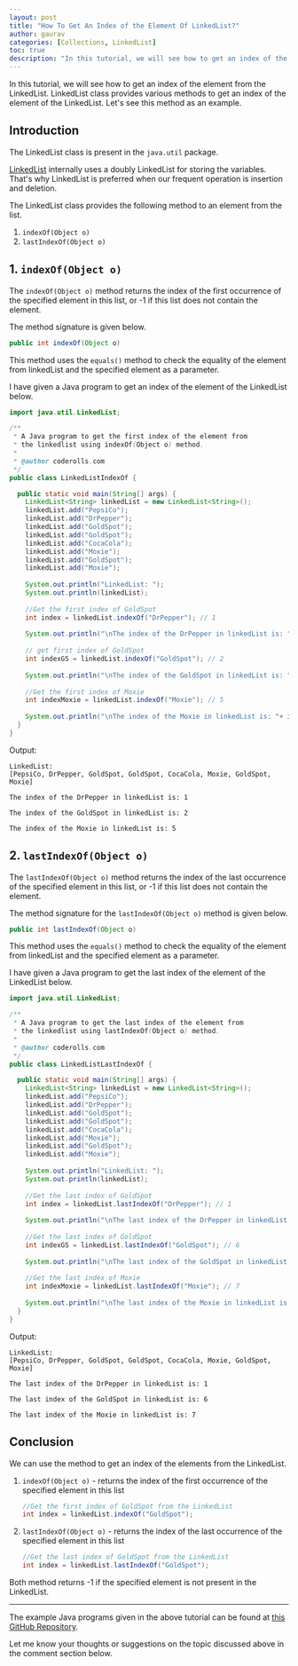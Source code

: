 ```yaml
---
layout: post
title: "How To Get An Index of the Element Of LinkedList?"
author: gaurav
categories: [Collections, LinkedList]
toc: true
description: "In this tutorial, we will see how to get an index of the element of the LinkedList. LinkedList class provides various methods to get an index of the element of the LinkedList. Let's see this method with an example."
---
```


In this tutorial, we will see how to get an index of the element from the LinkedList. LinkedList class provides various methods to get an index of the element of the LinkedList. Let's see this method as an example.

## Introduction

The LinkedList class is present in the `java.util` package.

[LinkedList](https:/coderolls.com/linkedlist-in-java/) internally uses a doubly LinkedList for storing the variables. That's why LinkedList is preferred when our frequent operation is insertion and deletion.

The LinkedList class provides the following method to an element from the list.

1. `indexOf(Object o)`
2. `lastIndexOf(Object o)`

## 1. `indexOf(Object o)`

The `indexOf(Object o)` method returns the index of the first occurrence of the specified element in this list, or -1 if this list does not contain the element.

The method signature is given below.

```java
public int indexOf(Object o)
```

This method uses the `equals()` method to check the equality of the element from linkedList and the specified element as a parameter.

I have given a Java program to get an index of the element of the LinkedList below.

```java
import java.util.LinkedList;

/**
 * A Java program to get the first index of the element from
 * the linkedlist using indexOf(Object o) method.
 * 
 * @author coderolls.com
 */
public class LinkedListIndexOf {

  public static void main(String[] args) {
    LinkedList<String> linkedList = new LinkedList<String>();
    linkedList.add("PepsiCo");
    linkedList.add("DrPepper");
    linkedList.add("GoldSpot");
    linkedList.add("GoldSpot");
    linkedList.add("CocaCola");
    linkedList.add("Moxie");
    linkedList.add("GoldSpot");
    linkedList.add("Moxie");
    
    System.out.println("LinkedList: ");
    System.out.println(linkedList);
    
    //Get the first index of GoldSpot
    int index = linkedList.indexOf("DrPepper"); // 1
    
    System.out.println("\nThe index of the DrPepper in linkedList is: "+ index);
    
    // get first index of GoldSpot
    int indexGS = linkedList.indexOf("GoldSpot"); // 2
    
    System.out.println("\nThe index of the GoldSpot in linkedList is: "+ indexGS);
    
    //Get the first index of Moxie
    int indexMoxie = linkedList.indexOf("Moxie"); // 5
    
    System.out.println("\nThe index of the Moxie in linkedList is: "+ indexMoxie);
  }
}
```

Output:

```
LinkedList: 
[PepsiCo, DrPepper, GoldSpot, GoldSpot, CocaCola, Moxie, GoldSpot, Moxie]

The index of the DrPepper in linkedList is: 1

The index of the GoldSpot in linkedList is: 2

The index of the Moxie in linkedList is: 5
```

## 2. `lastIndexOf(Object o)`

The `lastIndexOf(Object o)` method returns the index of the last occurrence of the specified element in this list, or -1 if this list does not contain the element.

The method signature for the `lastIndexOf(Object o)` method is given below.

```java
public int lastIndexOf(Object o)
```

This method uses the `equals()` method to check the equality of the element from linkedList and the specified element as a parameter.

I have given a Java program to get the last index of the element of the LinkedList below.

```java
import java.util.LinkedList;

/**
 * A Java program to get the last index of the element from
 * the linkedlist using lastIndexOf(Object o) method.
 * 
 * @author coderolls.com
 */
public class LinkedListLastIndexOf {

  public static void main(String[] args) {
    LinkedList<String> linkedList = new LinkedList<String>();
    linkedList.add("PepsiCo");
    linkedList.add("DrPepper");
    linkedList.add("GoldSpot");
    linkedList.add("GoldSpot");
    linkedList.add("CocaCola");
    linkedList.add("Moxie");
    linkedList.add("GoldSpot");
    linkedList.add("Moxie");
    
    System.out.println("LinkedList: ");
    System.out.println(linkedList);
    
    //Get the last index of GoldSpot
    int index = linkedList.lastIndexOf("DrPepper"); // 1
    
    System.out.println("\nThe last index of the DrPepper in linkedList is: "+ index);
    
    //Get the last index of GoldSpot
    int indexGS = linkedList.lastIndexOf("GoldSpot"); // 6
    
    System.out.println("\nThe last index of the GoldSpot in linkedList is: "+ indexGS);
    
    //Get the last index of Moxie
    int indexMoxie = linkedList.lastIndexOf("Moxie"); // 7
    
    System.out.println("\nThe last index of the Moxie in linkedList is: "+ indexMoxie);
  }
}
```
Output:
```
LinkedList: 
[PepsiCo, DrPepper, GoldSpot, GoldSpot, CocaCola, Moxie, GoldSpot, Moxie]

The last index of the DrPepper in linkedList is: 1

The last index of the GoldSpot in linkedList is: 6

The last index of the Moxie in linkedList is: 7
```

## Conclusion

We can use the method to get an index of the elements from the LinkedList.

1. `indexOf(Object o)`  - returns the index of the first occurrence of the specified element in this list

   ```java
   //Get the first index of GoldSpot from the LinkedList
   int index = linkedList.indexOf("GoldSpot");
   ```

2. `lastIndexOf(Object o)` - returns the index of the last occurrence of the specified element in this list

   ```java
   //Get the last index of GoldSpot from the LinkedList
   int index = linkedList.lastIndexOf("GoldSpot");
   ```

Both method returns -1 if the specified element is not present in the LinkedList.

---

The example Java programs given in the above tutorial can be found at [this GitHub Repository](https://github.com/coderolls/blogpost-coding-examples/tree/main/collections/LinkedList/get-an-index-of-element-of-linkedlist).

Let me know your thoughts or suggestions on the topic discussed above in the comment section below.
